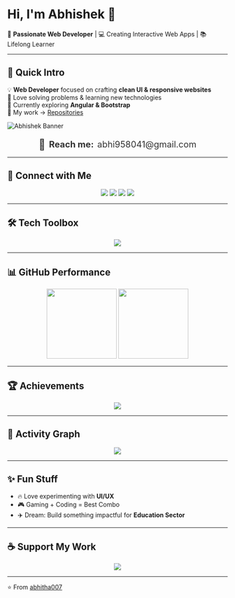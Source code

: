 # Hi, I'm Abhishek 👋  
🚀 **Passionate Web Developer** | 💻 Creating Interactive Web Apps | 📚 Lifelong Learner  

---

## 🌟 Quick Intro  
💡 **Web Developer** focused on crafting **clean UI & responsive websites**  
🎯 Love solving problems & learning new technologies  
🌱 Currently exploring **Angular & Bootstrap**  
📂 My work → [Repositories](https://github.com/abhitha007)  
<!-- Banner -->
<div class="banner">
  <img src="assets/banner.gif" alt="Abhishek Banner" class="banner-img">
</div>

<!-- Contact Section -->
<div class="contact" style="text-align: center; margin-top: 20px;">
  <a href="mailto:abhi958041@gmail.com" 
     style="font-size: 20px; color: #333; text-decoration: none; display: inline-flex; align-items: center; gap: 8px;">
    <span style="font-size: 24px;">📧</span>
    <strong>Reach me:</strong> abhi958041@gmail.com
  </a>
</div>


---

## 🔗 Connect with Me  
<p align="center">
  <a href="https://www.linkedin.com/in/abhishek-singh-680633282/"><img src="https://img.shields.io/badge/LinkedIn-0A66C2?logo=linkedin&logoColor=white&style=for-the-badge" /></a>
  <a href="https://github.com/abhitha007"><img src="https://img.shields.io/badge/GitHub-181717?logo=github&logoColor=white&style=for-the-badge" /></a>
  <a href="https://x.com/abhi958041"><img src="https://img.shields.io/badge/Twitter-1DA1F2?logo=twitter&logoColor=white&style=for-the-badge" /></a>
  <a href="https://www.instagram.com/whois_abhi007/"><img src="https://img.shields.io/badge/Instagram-E4405F?logo=instagram&logoColor=white&style=for-the-badge" /></a>
</p>

---

## 🛠️ Tech Toolbox  
<p align="center">
  <img src="https://skillicons.dev/icons?i=html,css,js,angular,bootstrap,git,github,vscode" />
</p>

---

## 📊 GitHub Performance  
<p align="center">
  <img src="https://github-readme-stats.vercel.app/api?username=abhitha007&show_icons=true&theme=radical" height="160px"/>
  <img src="https://github-readme-streak-stats.herokuapp.com/?user=abhitha007&theme=radical" height="160px"/>
</p>

---

## 🏆 Achievements  
<p align="center">
  <img src="https://github-profile-trophy.vercel.app/?username=abhitha007&theme=onestar&margin-w=10&margin-h=10&no-frame=true&row=1" />
</p>

---

## 🌱 Activity Graph  
<p align="center">
  <img src="https://github-readme-activity-graph.vercel.app/graph?username=abhitha007&theme=github-compact&hide_border=true" />
</p>

---

## ✨ Fun Stuff  
- 🔥 Love experimenting with **UI/UX**  
- 🎮 Gaming + Coding = Best Combo  
- ✈️ Dream: Build something impactful for **Education Sector**  

---

## ☕ Support My Work  
<p align="center">
  <a href="https://www.buymeacoffee.com/yourid">
    <img src="https://img.shields.io/badge/Buy%20Me%20a%20Coffee-F7CA88?logo=buy-me-a-coffee&logoColor=black&style=for-the-badge" />
  </a>
</p>

---
⭐️ From [abhitha007](https://github.com/abhitha007)
